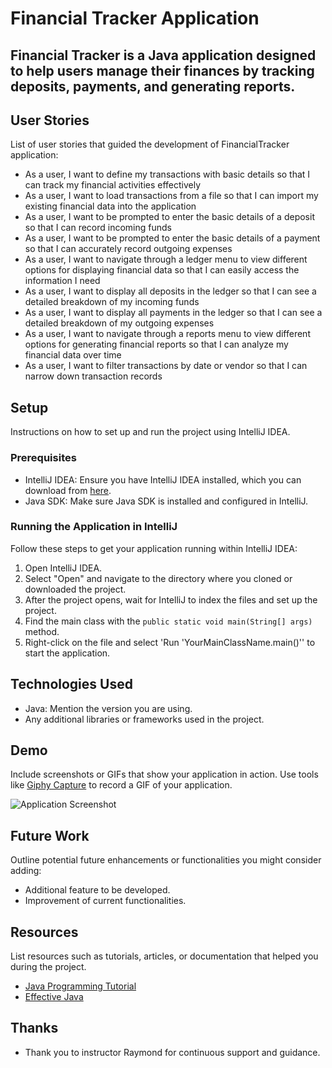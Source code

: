 # Financial Tracker Application

## Financial Tracker is a Java application designed to help users manage their finances by tracking deposits, payments, and generating reports.


## User Stories

List of user stories that guided the development of FinancialTracker application:

- As a user, I want to define my transactions with basic details so that I can track my financial activities effectively
- As a user, I want to load transactions from a file so that I can import my existing financial data into the application
- As a user, I want to be prompted to enter the basic details of a deposit so that I can record incoming funds
- As a user, I want to be prompted to enter the basic details of a payment so that I can accurately record outgoing expenses
- As a user, I want to navigate through a ledger menu to view different options for displaying financial data so that I can easily access the information I need
- As a user, I want to display all deposits in the ledger so that I can see a detailed breakdown of my incoming funds
- As a user, I want to display all payments in the ledger so that I can see a detailed breakdown of my outgoing expenses
- As a user, I want to navigate through a reports menu to view different options for generating financial reports so that I can analyze my financial data over time
- As a user, I want to filter transactions by date or vendor so that I can narrow down transaction records


## Setup

Instructions on how to set up and run the project using IntelliJ IDEA.

### Prerequisites

- IntelliJ IDEA: Ensure you have IntelliJ IDEA installed, which you can download from [here](https://www.jetbrains.com/idea/download/).
- Java SDK: Make sure Java SDK is installed and configured in IntelliJ.

### Running the Application in IntelliJ

Follow these steps to get your application running within IntelliJ IDEA:

1. Open IntelliJ IDEA.
2. Select "Open" and navigate to the directory where you cloned or downloaded the project.
3. After the project opens, wait for IntelliJ to index the files and set up the project.
4. Find the main class with the `public static void main(String[] args)` method.
5. Right-click on the file and select 'Run 'YourMainClassName.main()'' to start the application.

## Technologies Used

- Java: Mention the version you are using.
- Any additional libraries or frameworks used in the project.

## Demo

Include screenshots or GIFs that show your application in action. Use tools like [Giphy Capture](https://giphy.com/apps/giphycapture) to record a GIF of your application.

![Application Screenshot](path/to/your/screenshot.png)

## Future Work

Outline potential future enhancements or functionalities you might consider adding:

- Additional feature to be developed.
- Improvement of current functionalities.

## Resources

List resources such as tutorials, articles, or documentation that helped you during the project.

- [Java Programming Tutorial](https://www.example.com)
- [Effective Java](https://www.example.com)


## Thanks

- Thank you to instructor Raymond for continuous support and guidance.

